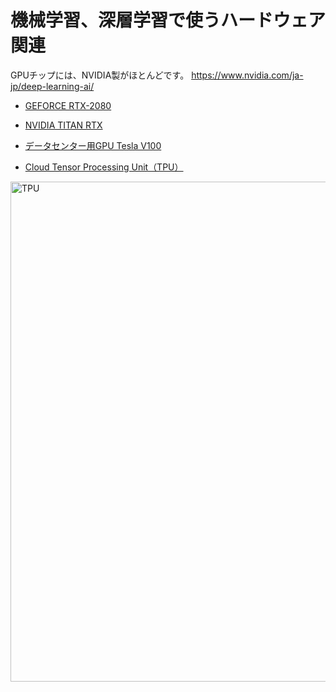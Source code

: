 # 機械学習、深層学習で使うハードウェア関連

GPUチップには、NVIDIA製がほとんどです。 https://www.nvidia.com/ja-jp/deep-learning-ai/

* [GEFORCE RTX-2080](https://www.nvidia.com/ja-jp/geforce/graphics-cards/rtx-2080/)

* [NVIDIA TITAN RTX](https://www.nvidia.com/ja-jp/titan/titan-rtx/)

* [データセンター用GPU Tesla V100](https://www.nvidia.com/en-us/data-center/tesla-v100/)

* [Cloud Tensor Processing Unit（TPU）](https://cloud.google.com/tpu/docs/tpus?hl=ja)

<img src="https://commons.wikimedia.org/wiki/File:Tensor_Processing_Unit_3.0.jpg" alt="TPU" width="800" />
